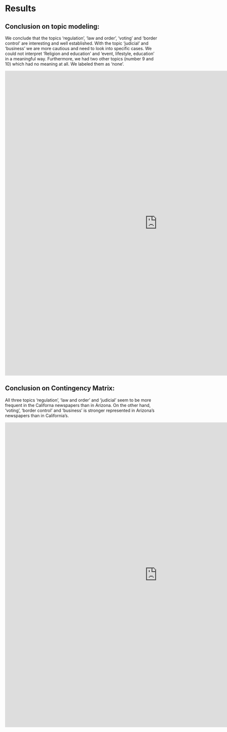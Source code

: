 # Results

## Conclusion on topic modeling:

We conclude that the topics ‘regulation’, ‘law and order’, ‘voting’ and ‘border control’ are interesting and well established. With the topic ‘judicial’ and ‘business’ we are more cautious and need to look into specific cases. We could not interpret ‘Religion and education’ and ‘event, lifestyle, education’ in a meaningful way. Furthermore, we had two other topics (number 9 and 10) which had no meaning at all. We labeled them as ‘none’.

<iframe src="https://documents.cortext.net/fffe/fffe099e8698415cab40fe230f8115fc/74482/vislda.html#topic=0&lambda=0.4&term=" frameborder="0" style="overflow:hidden;border:1px solid #DDDDDD;" width="1000" height="1000" allowfullscreen></iframe>



## Conclusion on Contingency Matrix:

All three topics ‘regulation’, ‘law and order’ and ‘judicial’ seem to be more frequent in the Californa newspapers than in Arizona. On the other hand, ‘voting’, ‘border control’ and ‘business’ is stronger represented in Arizona’s newspapers than in California’s.

<iframe src="https://documents.cortext.net/b8e2/b8e2acb9d23ef73e3a4e229fc48cc46a/74616/contingency_matrix-arizona-and-california-logFalse-Headline_custom_Region2-projection_cluster_LDA_Text_10-y-60_48-reordered-nFchi2.pdf" frameborder="0" style="overflow:hidden;border:1px solid #DDDDDD;" width="1000" height="1000" allowfullscreen></iframe> 

